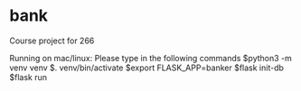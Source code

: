 # bank
 Course project for 266

 Running on mac/linux:
 Please type in the following commands
 $python3 -m venv venv
 $. venv/bin/activate
 $export FLASK_APP=banker
 $flask init-db
 $flask run
